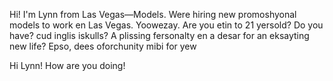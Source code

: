 Hi! I'm Lynn from Las Vegas—Models. Were hiring new promoshyonal models to work en Las Vegas. Yoowezay. Are you etin to 21 yersold? Do you have? cud inglis iskulls? A plissing fersonalty en a desar for an eksayting new life? Epso, dees oforchunity mibi for yew

Hi Lynn! How are you doing!
